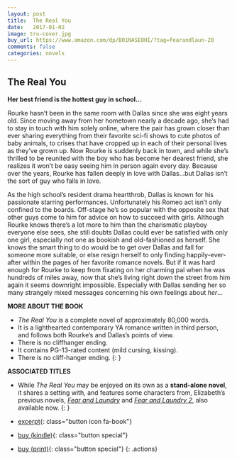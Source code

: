```yaml
---
layout: post
title:  The Real You
date:   2017-01-02
image: tru-cover.jpg
buy_url: https://www.amazon.com/dp/B01NASEOHI/?tag=fearandlaun-20
comments: false
categories: novels
---
```


## The Real You

**Her best friend is the hottest guy in school...**

Rourke hasn’t been in the same room with Dallas since she was eight years old. Since moving
away from her hometown nearly a decade ago, she’s had to stay in touch with him solely online, where
the pair has grown closer than ever sharing everything from their favorite sci-fi shows to cute photos of
baby animals, to crises that have cropped up in each of their personal lives as they’ve grown up. Now
Rourke is suddenly back in town, and while she’s thrilled to be reunited with the boy who has become
her dearest friend, she realizes it won’t be easy seeing him in person again every day. Because over the
years, Rourke has fallen deeply in love with Dallas...but Dallas isn’t the sort of guy who falls in love.

As the high school’s resident drama heartthrob, Dallas is known for his passionate starring
performances. Unfortunately his Romeo act isn’t only confined to the boards. Off-stage he’s so popular
with the opposite sex that other guys come to him for advice on how to succeed with girls. Although
Rourke knows there’s a lot more to him than the charismatic playboy everyone else sees, she still doubts
Dallas could ever be satisfied with only one girl, especially not one as bookish and old-fashioned as
herself. She knows the smart thing to do would be to get over Dallas and fall for someone more suitable,
or else resign herself to only finding happily-ever- after within the pages of her favorite romance novels.
But if it was hard enough for Rourke to keep from fixating on her charming pal when he was hundreds of
miles away, now that she’s living right down the street from him again it seems downright impossible.
Especially with Dallas sending her so many strangely mixed messages concerning his own feelings about
*her*...

**MORE ABOUT THE BOOK**

- *The Real You* is a complete novel of approximately 80,000 words. 
- It is a lighthearted contemporary YA romance written in third person, and follows both Rourke’s and Dallas’s points of view.
- There is no cliffhanger ending. 
- It contains PG-13-rated content (mild cursing, kissing).
- There is no cliff-hanger ending.
{: }

**ASSOCIATED TITLES**

- While *The Real You* may be enjoyed on its own as a **stand-alone novel**, it shares a setting with, and features some 
characters from, Elizabeth’s previous novels, [*Fear and Laundry*][fal] and [*Fear and Laundry 2*][fal2], also available now.
{: }
 
- [excerpt][excerpt]{: class="button icon fa-book"}
- [buy (kindle)][buy]{: class="button special"}
- [buy (print)][buy2]{: class="button special"}
{: .actions}

[excerpt]:/novels/the-real-you/excerpt/
[buy]:https://www.amazon.com/dp/B01NASEOHI/?tag=fearandlaun-20
[buy2]:http://www.amazon.com/dp/154843356X/?tag=fearandlaun-20
[fal]:/novels/fear-and-laundry/
[fal2]:/novels/fear-and-laundry-2/